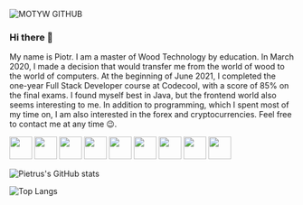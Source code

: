 ![MOTYW GITHUB](https://user-images.githubusercontent.com/65807969/119228702-89c41080-bb14-11eb-853c-e9073ff0714f.PNG)

### Hi there 👋
My name is Piotr. I am a master of Wood Technology by education. In March 2020, I made a decision that would transfer me from the world of wood to the world of computers. At the beginning of June 2021, I completed the one-year Full Stack Developer course at Codecool, with a score of 85% on the final exams. I found myself best in Java, but the frontend world also seems interesting to me. In addition to programming, which I spent most of my time on, I am also interested in the forex and cryptocurrencies. Feel free to contact me at any time 😉.


<p float="left">
<img height="40" src=https://user-images.githubusercontent.com/65807969/119230977-e9271e00-bb1e-11eb-9d99-13001f39d326.png>
<img height="40" src=https://user-images.githubusercontent.com/65807969/119231061-386d4e80-bb1f-11eb-8f71-0f7576824d9b.png>
<img height="40" src=https://user-images.githubusercontent.com/65807969/119231074-458a3d80-bb1f-11eb-8d0c-7fe15283372f.png>
<img height="40" src=https://user-images.githubusercontent.com/65807969/119231091-5c309480-bb1f-11eb-8f8b-46952c1b0c6d.png>
<img height="40" src=https://user-images.githubusercontent.com/65807969/119231110-6eaace00-bb1f-11eb-9474-b79b2b7d33bc.jpg>
<img height="40" src=https://user-images.githubusercontent.com/65807969/119231119-7bc7bd00-bb1f-11eb-9b7e-223dbb59fe2e.png>
<img height="40" src=https://user-images.githubusercontent.com/65807969/119231135-86825200-bb1f-11eb-9b7a-59d2035995f9.png>
<img height="40" src=https://user-images.githubusercontent.com/65807969/119231154-9b5ee580-bb1f-11eb-9657-3836adecf8b4.png>
<img height="40" src=https://user-images.githubusercontent.com/65807969/119231158-a6197a80-bb1f-11eb-9528-1f8240afba07.png>
</p>


![Pietrus's GitHub stats](https://github-readme-stats.vercel.app/api?username=Pietrus914&theme=defoult_icons=true)

![Top Langs](https://github-readme-stats.vercel.app/api/top-langs/?username=Pietrus914)
